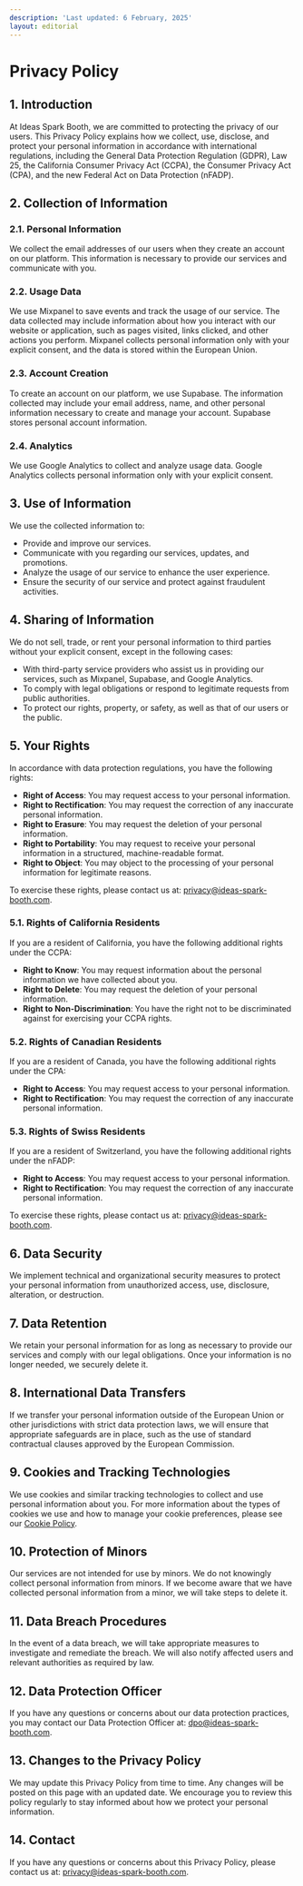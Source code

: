 ```yaml
---
description: 'Last updated: 6 February, 2025'
layout: editorial
---
```


# Privacy Policy

## 1. Introduction

At Ideas Spark Booth, we are committed to protecting the privacy of our users. This Privacy Policy explains how we collect, use, disclose, and protect your personal information in accordance with international regulations, including the General Data Protection Regulation (GDPR), Law 25, the California Consumer Privacy Act (CCPA), the Consumer Privacy Act (CPA), and the new Federal Act on Data Protection (nFADP).

## 2. Collection of Information

### 2.1. Personal Information

We collect the email addresses of our users when they create an account on our platform. This information is necessary to provide our services and communicate with you.

### 2.2. Usage Data

We use Mixpanel to save events and track the usage of our service. The data collected may include information about how you interact with our website or application, such as pages visited, links clicked, and other actions you perform. Mixpanel collects personal information only with your explicit consent, and the data is stored within the European Union.

### 2.3. Account Creation

To create an account on our platform, we use Supabase. The information collected may include your email address, name, and other personal information necessary to create and manage your account. Supabase stores personal account information.

### 2.4. Analytics

We use Google Analytics to collect and analyze usage data. Google Analytics collects personal information only with your explicit consent.

## 3. Use of Information

We use the collected information to:

* Provide and improve our services.
* Communicate with you regarding our services, updates, and promotions.
* Analyze the usage of our service to enhance the user experience.
* Ensure the security of our service and protect against fraudulent activities.

## 4. Sharing of Information

We do not sell, trade, or rent your personal information to third parties without your explicit consent, except in the following cases:

* With third-party service providers who assist us in providing our services, such as Mixpanel, Supabase, and Google Analytics.
* To comply with legal obligations or respond to legitimate requests from public authorities.
* To protect our rights, property, or safety, as well as that of our users or the public.

## 5. Your Rights

In accordance with data protection regulations, you have the following rights:

* **Right of Access**: You may request access to your personal information.
* **Right to Rectification**: You may request the correction of any inaccurate personal information.
* **Right to Erasure**: You may request the deletion of your personal information.
* **Right to Portability**: You may request to receive your personal information in a structured, machine-readable format.
* **Right to Object**: You may object to the processing of your personal information for legitimate reasons.

To exercise these rights, please contact us at: [privacy@ideas-spark-booth.com](mailto:privacy@ideas-spark-booth.com).

### 5.1. Rights of California Residents

If you are a resident of California, you have the following additional rights under the CCPA:

* **Right to Know**: You may request information about the personal information we have collected about you.
* **Right to Delete**: You may request the deletion of your personal information.
* **Right to Non-Discrimination**: You have the right not to be discriminated against for exercising your CCPA rights.

### 5.2. Rights of Canadian Residents

If you are a resident of Canada, you have the following additional rights under the CPA:

* **Right to Access**: You may request access to your personal information.
* **Right to Rectification**: You may request the correction of any inaccurate personal information.

### 5.3. Rights of Swiss Residents

If you are a resident of Switzerland, you have the following additional rights under the nFADP:

* **Right to Access**: You may request access to your personal information.
* **Right to Rectification**: You may request the correction of any inaccurate personal information.

To exercise these rights, please contact us at: [privacy@ideas-spark-booth.com](mailto:privacy@ideas-spark-booth.com).

## 6. Data Security

We implement technical and organizational security measures to protect your personal information from unauthorized access, use, disclosure, alteration, or destruction.

## 7. Data Retention

We retain your personal information for as long as necessary to provide our services and comply with our legal obligations. Once your information is no longer needed, we securely delete it.

## 8. International Data Transfers

If we transfer your personal information outside of the European Union or other jurisdictions with strict data protection laws, we will ensure that appropriate safeguards are in place, such as the use of standard contractual clauses approved by the European Commission.

## 9. Cookies and Tracking Technologies

We use cookies and similar tracking technologies to collect and use personal information about you. For more information about the types of cookies we use and how to manage your cookie preferences, please see our [Cookie Policy](https://isb.ylb.lt/cookies).

## 10. Protection of Minors

Our services are not intended for use by minors. We do not knowingly collect personal information from minors. If we become aware that we have collected personal information from a minor, we will take steps to delete it.

## 11. Data Breach Procedures

In the event of a data breach, we will take appropriate measures to investigate and remediate the breach. We will also notify affected users and relevant authorities as required by law.

## 12. Data Protection Officer

If you have any questions or concerns about our data protection practices, you may contact our Data Protection Officer at: [dpo@ideas-spark-booth.com](mailto:dpo@ideas-spark-booth.com).

## 13. Changes to the Privacy Policy

We may update this Privacy Policy from time to time. Any changes will be posted on this page with an updated date. We encourage you to review this policy regularly to stay informed about how we protect your personal information.

## 14. Contact

If you have any questions or concerns about this Privacy Policy, please contact us at: [privacy@ideas-spark-booth.com](mailto:privacy@ideas-spark-booth.com).

